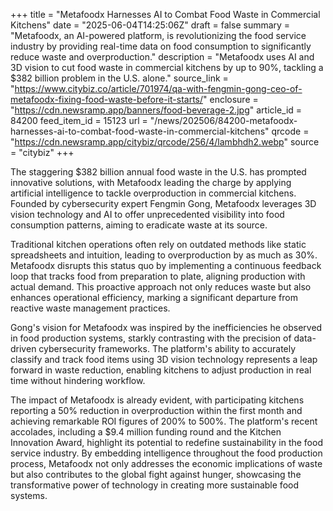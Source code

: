 +++
title = "Metafoodx Harnesses AI to Combat Food Waste in Commercial Kitchens"
date = "2025-06-04T14:25:06Z"
draft = false
summary = "Metafoodx, an AI-powered platform, is revolutionizing the food service industry by providing real-time data on food consumption to significantly reduce waste and overproduction."
description = "Metafoodx uses AI and 3D vision to cut food waste in commercial kitchens by up to 90%, tackling a $382 billion problem in the U.S. alone."
source_link = "https://www.citybiz.co/article/701974/qa-with-fengmin-gong-ceo-of-metafoodx-fixing-food-waste-before-it-starts/"
enclosure = "https://cdn.newsramp.app/banners/food-beverage-2.jpg"
article_id = 84200
feed_item_id = 15123
url = "/news/202506/84200-metafoodx-harnesses-ai-to-combat-food-waste-in-commercial-kitchens"
qrcode = "https://cdn.newsramp.app/citybiz/qrcode/256/4/lambhdh2.webp"
source = "citybiz"
+++

<p>The staggering $382 billion annual food waste in the U.S. has prompted innovative solutions, with Metafoodx leading the charge by applying artificial intelligence to tackle overproduction in commercial kitchens. Founded by cybersecurity expert Fengmin Gong, Metafoodx leverages 3D vision technology and AI to offer unprecedented visibility into food consumption patterns, aiming to eradicate waste at its source.</p><p>Traditional kitchen operations often rely on outdated methods like static spreadsheets and intuition, leading to overproduction by as much as 30%. Metafoodx disrupts this status quo by implementing a continuous feedback loop that tracks food from preparation to plate, aligning production with actual demand. This proactive approach not only reduces waste but also enhances operational efficiency, marking a significant departure from reactive waste management practices.</p><p>Gong's vision for Metafoodx was inspired by the inefficiencies he observed in food production systems, starkly contrasting with the precision of data-driven cybersecurity frameworks. The platform's ability to accurately classify and track food items using 3D vision technology represents a leap forward in waste reduction, enabling kitchens to adjust production in real time without hindering workflow.</p><p>The impact of Metafoodx is already evident, with participating kitchens reporting a 50% reduction in overproduction within the first month and achieving remarkable ROI figures of 200% to 500%. The platform's recent accolades, including a $9.4 million funding round and the Kitchen Innovation Award, highlight its potential to redefine sustainability in the food service industry. By embedding intelligence throughout the food production process, Metafoodx not only addresses the economic implications of waste but also contributes to the global fight against hunger, showcasing the transformative power of technology in creating more sustainable food systems.</p>